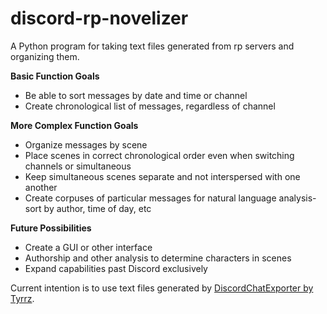 # discord-rp-novelizer
A Python program for taking text files generated from rp servers and organizing them.

__Basic Function Goals__
  - Be able to sort messages by date and time or channel
  - Create chronological list of messages, regardless of channel
  
__More Complex Function Goals__
  - Organize messages by scene
  - Place scenes in correct chronological order even when switching channels or simultaneous
  - Keep simultaneous scenes separate and not interspersed with one another
  - Create corpuses of particular messages for natural language analysis- sort by author, time of day, etc
  
__Future Possibilities__
  - Create a GUI or other interface
  - Authorship and other analysis to determine characters in scenes
  - Expand capabilities past Discord exclusively
  
Current intention is to use text files generated by [DiscordChatExporter by Tyrrz](https://github.com/Tyrrrz/DiscordChatExporter).
  
